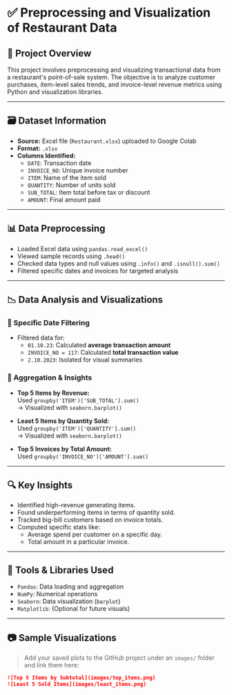 # ✅ Preprocessing and Visualization of Restaurant Data

## 📌 Project Overview
This project involves preprocessing and visualizing transactional data from a restaurant's point-of-sale system. The objective is to analyze customer purchases, item-level sales trends, and invoice-level revenue metrics using Python and visualization libraries.

---

## 🗃️ Dataset Information
- **Source:** Excel file (`Restaurant.xlsx`) uploaded to Google Colab
- **Format:** `.xlsx`
- **Columns Identified:**
  - `DATE`: Transaction date
  - `INVOICE_NO`: Unique invoice number
  - `ITEM`: Name of the item sold
  - `QUANTITY`: Number of units sold
  - `SUB_TOTAL`: Item total before tax or discount
  - `AMOUNT`: Final amount paid

---

## 📊 Data Preprocessing
- Loaded Excel data using `pandas.read_excel()`
- Viewed sample records using `.head()`
- Checked data types and null values using `.info()` and `.isnull().sum()`
- Filtered specific dates and invoices for targeted analysis

---

## 📉 Data Analysis and Visualizations

### 🔹 Specific Date Filtering
- Filtered data for:
  - `01.10.23`: Calculated **average transaction amount**
  - `INVOICE_NO = 117`: Calculated **total transaction value**
  - `2.10.2023`: Isolated for visual summaries

### 🔸 Aggregation & Insights
- **Top 5 Items by Revenue:**  
  Used `groupby('ITEM')['SUB_TOTAL'].sum()`  
  → Visualized with `seaborn.barplot()`

- **Least 5 Items by Quantity Sold:**  
  Used `groupby('ITEM')['QUANTITY'].sum()`  
  → Visualized with `seaborn.barplot()`

- **Top 5 Invoices by Total Amount:**  
  Used `groupby('INVOICE_NO')['AMOUNT'].sum()`

---

## 🔍 Key Insights
- Identified high-revenue generating items.
- Found underperforming items in terms of quantity sold.
- Tracked big-bill customers based on invoice totals.
- Computed specific stats like:
  - Average spend per customer on a specific day.
  - Total amount in a particular invoice.

---

## 📌 Tools & Libraries Used
- `Pandas`: Data loading and aggregation
- `NumPy`: Numerical operations
- `Seaborn`: Data visualization (`barplot`)
- `Matplotlib`: (Optional for future visuals)

---

## 📷 Sample Visualizations

> Add your saved plots to the GitHub project under an `images/` folder and link them here:

```markdown
![Top 5 Items by Subtotal](images/top_items.png)
![Least 5 Sold Items](images/least_items.png)

